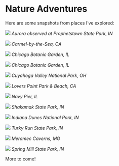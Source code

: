 # Nature Adventures

Here are some snapshots from places I’ve explored:

![](/aroraatpark.JPEG)
*Aurora observed at Prophetstown State Park, IN*

![](/carmelatsea.JPEG)
*Carmel-by-the-Sea, CA*

![](/chicagobotanic.JPEG)
*Chicago Botanic Garden, IL*

![](/chicagobotanic2.JPEG)
*Chicago Botanic Garden, IL*

![](/cuyahoga.JPEG)
*Cuyahoga Valley National Park, OH*

![](/loverspot.JPEG)
*Lovers Point Park & Beach, CA*

![](/navypier.JPEG)
*Navy Pier, IL*

![](/shakamak.JPEG)
*Shakamak State Park, IN*

![](/dunes.JPEG)
*Indiana Dunes National Park, IN*

![](/turkyrun.JPEG)
*Turky Run State Park, IN*

![](/stlouiscave.JPEG)
*Meramec Caverns, MO*

![](/springmills.JPEG)
*Spring Mill State Park, IN*

More to come!
